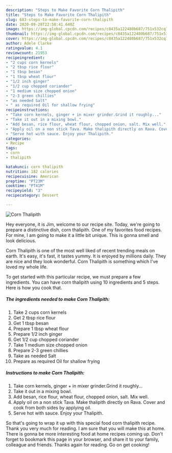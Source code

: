 ```yaml
---
description: "Steps to Make Favorite Corn Thalipith"
title: "Steps to Make Favorite Corn Thalipith"
slug: 683-steps-to-make-favorite-corn-thalipith
date: 2020-09-28T22:58:41.640Z
image: https://img-global.cpcdn.com/recipes/c8435a122480b687/751x532cq70/corn-thalipith-recipe-main-photo.jpg
thumbnail: https://img-global.cpcdn.com/recipes/c8435a122480b687/751x532cq70/corn-thalipith-recipe-main-photo.jpg
cover: https://img-global.cpcdn.com/recipes/c8435a122480b687/751x532cq70/corn-thalipith-recipe-main-photo.jpg
author: Adele Clarke
ratingvalue: 4.1
reviewcount: 21953
recipeingredient:
- "2 cups corn kernels"
- "2 tbsp rice flour"
- "1 tbsp besan"
- "1 tbsp wheat flour"
- "1/2 inch ginger"
- "1/2 cup chopped coriander"
- "1 medium size chopped onion"
- "2-3 green chillies"
- "as needed Salt"
- " as required Oil for shallow frying"
recipeinstructions:
- "Take corn kernels, ginger + in mixer grinder.Grind it roughly..."
- "Take it out in a mixing bowl."
- "Add besan, rice flour, wheat flour, chopped onion, salt. Mix well."
- "Apply oil on a non stick Tava. Make thalipith directly on Rava. Cover and cook from both sides by applying oil."
- "Serve hot with sauce. Enjoy your Thalipith."
categories:
- Recipe
tags:
- corn
- thalipith

katakunci: corn thalipith 
nutrition: 182 calories
recipecuisine: American
preptime: "PT23M"
cooktime: "PT41M"
recipeyield: "3"
recipecategory: Dessert

---
```



![Corn Thalipith](https://img-global.cpcdn.com/recipes/c8435a122480b687/751x532cq70/corn-thalipith-recipe-main-photo.jpg)

Hey everyone, it is Jim, welcome to our recipe site. Today, we're going to prepare a distinctive dish, corn thalipith. One of my favorites food recipes. For mine, I am going to make it a little bit unique. This is gonna smell and look delicious.

Corn Thalipith is one of the most well liked of recent trending meals on earth. It's easy, it's fast, it tastes yummy. It is enjoyed by millions daily. They are nice and they look wonderful. Corn Thalipith is something which I've loved my whole life.




To get started with this particular recipe, we must prepare a few ingredients. You can have corn thalipith using 10 ingredients and 5 steps. Here is how you cook that.

<!--inarticleads1-->

##### The ingredients needed to make Corn Thalipith:

1. Take 2 cups corn kernels
1. Get 2 tbsp rice flour
1. Get 1 tbsp besan
1. Prepare 1 tbsp wheat flour
1. Prepare 1/2 inch ginger
1. Get 1/2 cup chopped coriander
1. Take 1 medium size chopped onion
1. Prepare 2-3 green chillies
1. Take as needed Salt
1. Prepare  as required Oil for shallow frying




<!--inarticleads2-->

##### Instructions to make Corn Thalipith:

1. Take corn kernels, ginger + in mixer grinder.Grind it roughly...
1. Take it out in a mixing bowl.
1. Add besan, rice flour, wheat flour, chopped onion, salt. Mix well.
1. Apply oil on a non stick Tava. Make thalipith directly on Rava. Cover and cook from both sides by applying oil.
1. Serve hot with sauce. Enjoy your Thalipith.




So that's going to wrap it up with this special food corn thalipith recipe. Thank you very much for reading. I am sure that you will make this at home. There is gonna be more interesting food at home recipes coming up. Don't forget to bookmark this page in your browser, and share it to your family, colleague and friends. Thanks again for reading. Go on get cooking!

